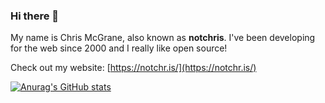 ### Hi there 👋

My name is Chris McGrane, also known as **notchris**. I've been developing for the web since 2000 and I really like open source!

Check out my website: [https://notchr.is/](https://notchr.is/)

[![Anurag's GitHub stats](https://github-readme-stats.vercel.app/api?username=notchris)](https://github.com/anuraghazra/github-readme-stats)

